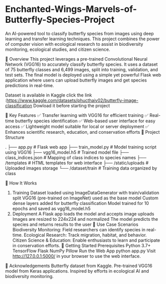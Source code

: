 # Enchanted-Wings-Marvels-of-Butterfly-Species-Project
An AI-powered tool to classify butterfly species from images using deep learning and transfer learning techniques. This project combines the power of computer vision with ecological research to assist in biodiversity monitoring, ecological studies, and citizen science.

🌟 Overview
This project leverages a pre-trained Convolutional Neural Network (VGG16) to accurately classify butterfly species. It uses a dataset of 75 butterfly classes and 6,499 images, split into training, validation, and test sets. The final model is deployed using a simple yet powerful Flask web application where users can upload butterfly images and get species predictions in real-time.

Dataset is available in Kaggle click the link :https://www.kaggle.com/datasets/phucthaiv02/butterfly-image-classification Dowload it before starting the project

📌 Key Features
✅ Transfer learning with VGG16 for efficient training
✅ Real-time butterfly species identification
✅ Web-based user interface for easy access
✅ Lightweight model suitable for local or server deployment
✅ Enhances scientific research, education, and conservation efforts
📂 Project Structure

.
├── app.py                     # Flask web app
├── train\_model.py            # Model training script using VGG16
├── vgg16\_model.h5            # Trained model file
├── class\_indices.json        # Mapping of class indices to species names
├── /templates                # HTML templates for web interface
├── /static/uploads           # Uploaded images storage
└── /dataset/train            # Training data organized by class

🧠 How It Works
1. Training
Dataset loaded using ImageDataGenerator with train/validation split
VGG16 (pre-trained on ImageNet) used as the base model
Custom dense layers added for butterfly classification
Model trained for 10 epochs and saved as vgg16_model.h5
2. Deployment
A Flask app loads the model and accepts image uploads
Images are resized to 224x224 and normalized
The model predicts the species and returns results to the user
🔬 Use Case Scenarios
Biodiversity Monitoring: Field researchers can identify species in real-time.
Ecological Research: Track migration, habitat, and behavior.
Citizen Science & Education: Enable enthusiasts to learn and participate in conservation efforts.
🚀 Getting Started
Prerequisites
Python 3.7+
TensorFlow
Flask
NumPy
Pillow
Run the Web App
python app.py
Visit http://127.0.0.1:5000/ in your browser to use the web interface.

🙌 Acknowledgements
Butterfly dataset from Kaggle.
Pre-trained VGG16 model from Keras applications.
Inspired by efforts in ecological AI and biodiversity monitoring.

